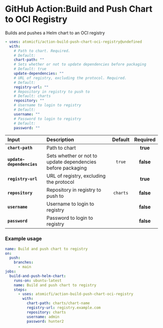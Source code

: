 <!-- start title -->

# GitHub Action:Build and Push Chart to OCI Registry

<!-- end title -->
<!-- start description -->

Builds and pushes a Helm chart to an OCI registry

<!-- end description -->
<!-- start contents -->
<!-- end contents -->
<!-- start usage -->

```yaml
- uses: atomicfi/action-build-push-chart-oci-registry@undefined
  with:
    # Path to chart. Required.
    # Default:
    chart-path: ""
    # Sets whether or not to update dependencies before packaging
    # Default: true
    update-dependencies: ""
    # URL of registry, excluding the protocol. Required.
    # Default:
    registry-url: ""
    # Repository in registry to push to
    # Default: charts
    repository: ""
    # Username to login to registry
    # Default:
    username: ""
    # Password to login to registry
    # Default:
    password: ""
```

<!-- end usage -->
<!-- start inputs -->

| **Input**                 | **Description**                                             | **Default** | **Required** |
| :------------------------ | :---------------------------------------------------------- | :---------: | :----------: |
| **`chart-path`**          | Path to chart                                               |             |   **true**   |
| **`update-dependencies`** | Sets whether or not to update dependencies before packaging | `true`      |   **false**  |
| **`registry-url`**        | URL of registry, excluding the protocol                     |             |   **true**   |
| **`repository`**          | Repository in registry to push to                           | `charts`    |   **false**  |
| **`username`**            | Username to login to registry                               |             |   **false**  |
| **`password`**            | Password to login to registry                               |             |   **false**  |

<!-- end inputs -->
<!-- start outputs -->
<!-- end outputs -->
<!-- start examples -->

### Example usage

```yaml
name: Build and push chart to registry
on:
  push:
    branches:
      - main
jobs:
  build-and-push-helm-chart:
    runs-on: ubuntu-latest
    name: Build and push chart to registry
    steps:
      - uses: atomicfi/action-build-push-chart-oci-registry
        with:
          chart-path: charts/chart-name
          registry-url: registry.example.com
          repository: charts
          username: admin
          password: hunter2
```

<!-- end examples -->